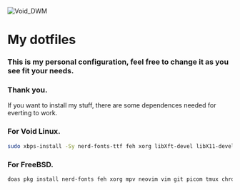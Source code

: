 ![Void_DWM](Void_DWM.jpg)
# My dotfiles
### This is my personal configuration, feel free to change it as you see fit your needs.
### Thank you.

If you want to install my stuff, there are some dependences needed for everting to work.

### For Void Linux.

```sh
sudo xbps-install -Sy nerd-fonts-ttf feh xorg libXft-devel libX11-devel libXinerama-devel lsd mpv mpd ncmpcpp zathura neovim vim gvim newsboat picom alacritty lxappearance alsa-utils htop tmux ranger qutebrowser chromium ffmpeg rsync ueberzug mediainfo base-devel clang yt-dlp clipmenu wget curl tree nodejs jq fzf terminus-font scrot ninja networkmanager linux-lts harfbuzz-devel git cmake bash-completion
```

### For FreeBSD.

```sh
doas pkg install nerd-fonts feh xorg mpv neovim vim git picom tmux chromium yt-dlp terminus-font bash
```
